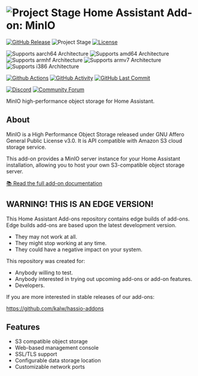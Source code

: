 # ![Project Stage][project-stage-shield] Home Assistant Add-on: MinIO

[![GitHub Release][releases-shield]][releases]
![Project Stage][project-stage-shield]
[![License][license-shield]](LICENSE.md)

![Supports aarch64 Architecture][aarch64-shield]
![Supports amd64 Architecture][amd64-shield]
![Supports armhf Architecture][armhf-shield]
![Supports armv7 Architecture][armv7-shield]
![Supports i386 Architecture][i386-shield]

[![Github Actions][github-actions-shield]][github-actions]
[![GitHub Activity][commits-shield]][commits]
[![GitHub Last Commit][last-commit-shield]][commits]

[![Discord][discord-shield]][discord]
[![Community Forum][forum-shield]][forum]

MinIO high-performance object storage for Home Assistant.

## About

MinIO is a High Performance Object Storage released under GNU Affero General Public 
License v3.0. It is API compatible with Amazon S3 cloud storage service.

This add-on provides a MinIO server instance for your Home Assistant installation,
allowing you to host your own S3-compatible object storage server.

[:books: Read the full add-on documentation][docs]

## WARNING! THIS IS AN EDGE VERSION!

This Home Assistant Add-ons repository contains edge builds of add-ons.
Edge builds add-ons are based upon the latest development version.

- They may not work at all.
- They might stop working at any time.
- They could have a negative impact on your system.

This repository was created for:

- Anybody willing to test.
- Anybody interested in trying out upcoming add-ons or add-on features.
- Developers.

If you are more interested in stable releases of our add-ons:

<https://github.com/kalw/hassio-addons>



## Features

- S3 compatible object storage
- Web-based management console
- SSL/TLS support
- Configurable data storage location
- Customizable network ports

[aarch64-shield]: https://img.shields.io/badge/aarch64-yes-green.svg
[amd64-shield]: https://img.shields.io/badge/amd64-yes-green.svg
[armhf-shield]: https://img.shields.io/badge/armhf-yes-green.svg
[armv7-shield]: https://img.shields.io/badge/armv7-yes-green.svg
[i386-shield]: https://img.shields.io/badge/i386-yes-green.svg
[discord-shield]: https://img.shields.io/discord/478094546522079232.svg
[discord]: https://discord.me/hassioaddons
[forum-shield]: https://img.shields.io/badge/community-forum-brightgreen.svg
[forum]: https://community.home-assistant.io/
[github-actions-shield]: https://github.com/kalw/hassio-addon-minio/workflows/CI/badge.svg
[github-actions]: https://github.com/kalw/hassio-addon-minio/actions
[commits]: https://github.com/kalw/hassio-addon-minio/commits/main
[release-shield]: https://img.shields.io/badge/version-6fb0d44-blue.svg
[releases]: https://github.com/kalw/hassio-addon-minio/tree/6fb0d44
[repository]: https://github.com/kalw/hassio-addon-minio
[docs]: ./DOCS.md

[commits-shield]: https://img.shields.io/github/commit-activity/y/kalw/hassio-addon-minio.svg
[releases-shield]: https://img.shields.io/github/release/kalw/hassio-addon-minio.svg
[license-shield]: https://img.shields.io/github/license/kalw/hassio-addon-minio.svg
[last-commit-shield]: https://img.shields.io/github/last-commit/kalw/hassio-addon-minio.svg

[project-stage-shield]: https://img.shields.io/badge/project%20stage-experimental-yellow.svg
